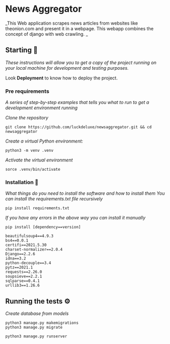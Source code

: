 # News Aggregator

_This Web application scrapes news articles from websites like theonion.com and present it in a webpage. This webapp combines the concept of django with web crawling. _

## Starting 🚀

_These instructions will allow you to get a copy of the project running on your local machine for development and testing purposes._

Look **Deployment** to know how to deploy the project.


### Pre requirements 

_A series of step-by-step examples that tells you what to run to get a development environment running_

_Clone the repository_

```
git clone https://github.com/luckdeluxe/newsaggregator.git && cd newsaggregator
```

_Create a virtual Python environment:_

```
python3 -m venv .venv
```

_Activate the virtual environment_

```
sorce .venv/bin/activate
```

### Installation 🔧

_What things do you need to install the software and how to install them_
_You can install the requirements.txt file recursively_
```
pip install requirements.txt
```
_If you have any errors in the above way you can install it manually_

```
pip install [dependency==version]
```

```
beautifulsoup4==4.9.3
bs4==0.0.1
certifi==2021.5.30
charset-normalizer==2.0.4
Django==2.2.6
idna==3.2
python-decouple==3.4
pytz==2021.1
requests==2.26.0
soupsieve==2.2.1
sqlparse==0.4.1
urllib3==1.26.6
```

## Running the tests ⚙️

_Create database from models_

```
python3 manage.py makemigrations
python3 manage.py migrate
```

```
python3 manage.py runserver
```
